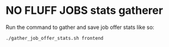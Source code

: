 # NO FLUFF JOBS stats gatherer

Run the command to gather and save job offer stats like so:
```shell
./gather_job_offer_stats.sh frontend
```
